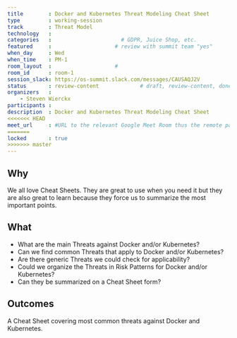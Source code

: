 ```yaml
---
title        : Docker and Kubernetes Threat Modeling Cheat Sheet
type         : working-session
track        : Threat Model
technology   :
categories   :                      # GDPR, Juice Shop, etc.
featured     :                    # review with summit team "yes"
when_day     : Wed
when_time    : PM-1
room_layout  :                    #
room_id      : room-1
session_slack: https://os-summit.slack.com/messages/CAUSAQJ2V
status       : review-content             # draft, review-content, done
organizers   :
    - Steven Wierckx
participants :
description  : Docker and Kubernetes Threat Modeling Cheat Sheet
<<<<<<< HEAD
meet_url     : #URL to the relevant Google Meet Room thus the remote participants can join a session
=======
locked       : true
>>>>>>> master
---
```


## Why

We all love Cheat Sheets. They are great to use when you need it but they are also great to learn because they force us to summarize the most important points.


## What

 - What are the main Threats against Docker and/or Kubernetes?
 - Can we find common Threats that apply to Docker and/or Kubernetes?
 - Are there generic Threats we could check for applicability?
 - Could we organize the Threats in Risk Patterns for Docker and/or Kubernetes?
 - Can they be summarized on a Cheat Sheet form?

## Outcomes

A Cheat Sheet covering most common threats against Docker and Kubernetes.
